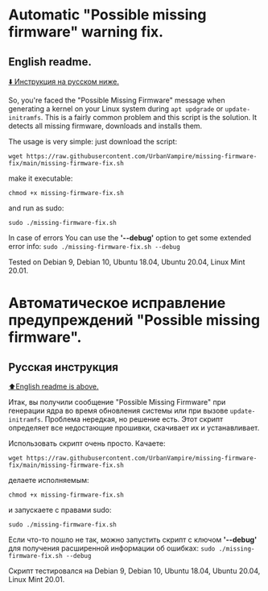 # Automatic "Possible missing firmware" warning fix.
## English readme.
[:arrow_down: Инструкция на русском ниже.](##Русская-инструкция.)

So, you're faced the "Possible Missing Firmware" message when generating a kernel on your Linux system during `apt updgrade` or `update-initramfs`. This is a fairly common problem and this script is the solution. It detects all missing firmware, downloads and installs them.

The usage is very simple: just download the script:
```
wget https://raw.githubusercontent.com/UrbanVampire/missing-firmware-fix/main/missing-firmware-fix.sh
```
make it executable:
```
chmod +x missing-firmware-fix.sh
```
and run as sudo:
```
sudo ./missing-firmware-fix.sh
```
In case of errors You can use the **'--debug'** option to get some extended error info:
`sudo ./missing-firmware-fix.sh --debug`

Tested on Debian 9, Debian 10, Ubuntu 18.04, Ubuntu 20.04, Linux Mint 20.01.

# Автоматическое исправление предупреждений "Possible missing firmware".
## Русская инструкция
[:arrow_up:English readme is above.](##English-readme.)

Итак, вы получили сообщение "Possible Missing Firmware" при генерации ядра во время обновления системы или при вызове `update-initramfs`. Проблема нередкая, но решение есть. Этот скрипт определяет все недостающие прошивки, скачивает их и устанавливает.

Использовать скрипт очень просто. Качаете:
```
wget https://raw.githubusercontent.com/UrbanVampire/missing-firmware-fix/main/missing-firmware-fix.sh
```
делаете исполняемым:
```
chmod +x missing-firmware-fix.sh
```
и запускаете с правами sudo:
```
sudo ./missing-firmware-fix.sh
```
Если что-то пошло не так, можно запустить скрипт с ключом **'--debug'** для получения расширенной информации об ошибках:
`sudo ./missing-firmware-fix.sh --debug`

Скрипт тестировался на Debian 9, Debian 10, Ubuntu 18.04, Ubuntu 20.04, Linux Mint 20.01.
